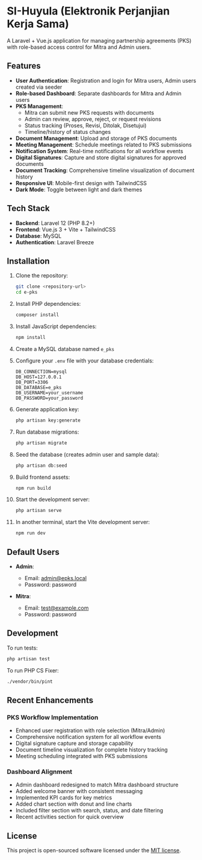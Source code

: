 # SI-Huyula (Elektronik Perjanjian Kerja Sama)

A Laravel + Vue.js application for managing partnership agreements (PKS) with role-based access control for Mitra and Admin users.

## Features

- **User Authentication**: Registration and login for Mitra users, Admin users created via seeder
- **Role-based Dashboard**: Separate dashboards for Mitra and Admin users
- **PKS Management**: 
  - Mitra can submit new PKS requests with documents
  - Admin can review, approve, reject, or request revisions
  - Status tracking (Proses, Revisi, Ditolak, Disetujui)
  - Timeline/history of status changes
- **Document Management**: Upload and storage of PKS documents
- **Meeting Management**: Schedule meetings related to PKS submissions
- **Notification System**: Real-time notifications for all workflow events
- **Digital Signatures**: Capture and store digital signatures for approved documents
- **Document Tracking**: Comprehensive timeline visualization of document history
- **Responsive UI**: Mobile-first design with TailwindCSS
- **Dark Mode**: Toggle between light and dark themes

## Tech Stack

- **Backend**: Laravel 12 (PHP 8.2+)
- **Frontend**: Vue.js 3 + Vite + TailwindCSS
- **Database**: MySQL
- **Authentication**: Laravel Breeze

## Installation

1. Clone the repository:
   ```bash
   git clone <repository-url>
   cd e-pks
   ```

2. Install PHP dependencies:
   ```bash
   composer install
   ```

3. Install JavaScript dependencies:
   ```bash
   npm install
   ```

4. Create a MySQL database named `e_pks`

5. Configure your `.env` file with your database credentials:
   ```env
   DB_CONNECTION=mysql
   DB_HOST=127.0.0.1
   DB_PORT=3306
   DB_DATABASE=e_pks
   DB_USERNAME=your_username
   DB_PASSWORD=your_password
   ```

6. Generate application key:
   ```bash
   php artisan key:generate
   ```

7. Run database migrations:
   ```bash
   php artisan migrate
   ```

8. Seed the database (creates admin user and sample data):
   ```bash
   php artisan db:seed
   ```

9. Build frontend assets:
   ```bash
   npm run build
   ```

10. Start the development server:
    ```bash
    php artisan serve
    ```

11. In another terminal, start the Vite development server:
    ```bash
    npm run dev
    ```

## Default Users

- **Admin**: 
  - Email: admin@epks.local
  - Password: password

- **Mitra**: 
  - Email: test@example.com
  - Password: password

## Development

To run tests:
```bash
php artisan test
```

To run PHP CS Fixer:
```bash
./vendor/bin/pint
```

## Recent Enhancements

### PKS Workflow Implementation
- Enhanced user registration with role selection (Mitra/Admin)
- Comprehensive notification system for all workflow events
- Digital signature capture and storage capability
- Document timeline visualization for complete history tracking
- Meeting scheduling integrated with PKS submissions

### Dashboard Alignment
- Admin dashboard redesigned to match Mitra dashboard structure
- Added welcome banner with consistent messaging
- Implemented KPI cards for key metrics
- Added chart section with donut and line charts
- Included filter section with search, status, and date filtering
- Recent activities section for quick overview

## License

This project is open-sourced software licensed under the [MIT license](https://opensource.org/licenses/MIT).